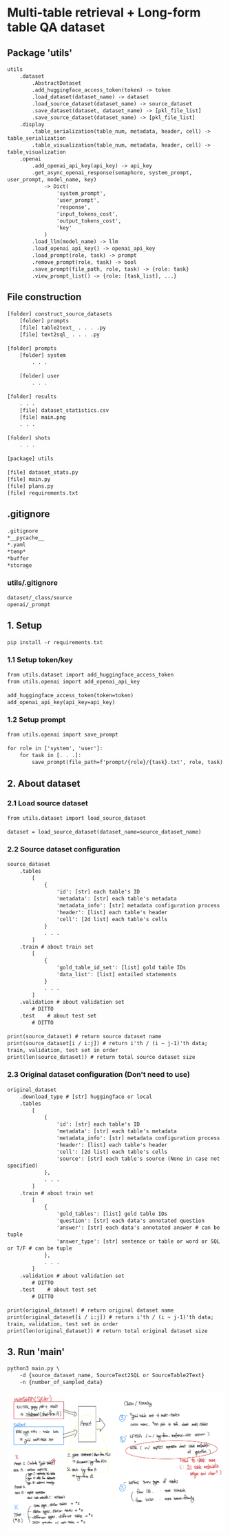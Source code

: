 # Multi-table retrieval + Long-form table QA dataset

## Package 'utils'

    utils
        .dataset
            .AbstractDataset
            .add_huggingface_access_token(token) -> token
            .load_dataset(dataset_name) -> dataset
            .load_source_dataset(dataset_name) -> source_dataset
            .save_dataset(dataset, dataset_name) -> [pkl_file_list]
            .save_source_dataset(dataset_name) -> [pkl_file_list]
        .display
            .table_serialization(table_num, metadata, header, cell) -> table_serialization
            .table_visualization(table_num, metadata, header, cell) -> table_visualization
        .openai
            .add_openai_api_key(api_key) -> api_key
            .get_async_openai_response(semaphore, system_prompt, user_prompt, model_name, key)
                -> Dict(
                    'system_prompt',
                    'user_prompt',
                    'response',
                    'input_tokens_cost',
                    'output_tokens_cost',
                    'key'
                )
            .load_llm(model_name) -> llm
            .load_openai_api_key() -> openai_api_key
            .load_prompt(role, task) -> prompt
            .remove_prompt(role, task) -> bool
            .save_prompt(file_path, role, task) -> {role: task}
            .view_prompt_list() -> {role: [task_list], ...}

## File construction

    [folder] construct_source_datasets
        [folder] prompts
        [file] table2text_ . . . .py
        [file] text2sql_ . . . .py
    
    [folder] prompts
        [folder] system
            . . .
        
        [folder] user
            . . .
    
    [folder] results
        . . .
        [file] dataset_statistics.csv
        [file] main.png
        . . .
    
    [folder] shots
        . . .
    
    [package] utils

    [file] dataset_stats.py
    [file] main.py
    [file] plans.py
    [file] requirements.txt

## .gitignore

    .gitignore
    *__pycache__
    *.yaml
    *temp*
    *buffer
    *storage

### utils/.gitignore

    dataset/_class/source
    openai/_prompt

## 1. Setup

    pip install -r requirements.txt

### 1.1 Setup token/key

    from utils.dataset import add_huggingface_access_token
    from utils.openai import add_openai_api_key

    add_huggingface_access_token(token=token)
    add_openai_api_key(api_key=api_key)

### 1.2 Setup prompt

    from utils.openai import save_prompt

    for role in ['system', 'user']:
        for task in [. . .]:
            save_prompt(file_path=f'prompt/{role}/{task}.txt', role, task)

## 2. About dataset

### 2.1 Load source dataset

    from utils.dataset import load_source_dataset

    dataset = load_source_dataset(dataset_name=source_dataset_name)

### 2.2 Source dataset configuration

    source_dataset
        .tables
            [
                {
                    'id': [str] each table's ID
                    'metadata': [str] each table's metadata
                    'metadata_info': [str] metadata configuration process
                    'header': [list] each table's header
                    'cell': [2d list] each table's cells
                }
                . . .
            ]
        .train # about train set
            [
                {
                    'gold_table_id_set': [list] gold table IDs
                    'data_list': [list] entailed statements
                }
                . . .
            ]
        .validation # about validation set
            # DITTO
        .test    # about test set
            # DITTO
    
    print(source_dataset) # return source dataset name
    print(source_dataset[i / i:j]) # return i'th / (i ~ j-1)'th data; train, validation, test set in order
    print(len(source_dataset)) # return total source dataset size

### 2.3 Original dataset configuration (Don't need to use)

    original_dataset
        .download_type # [str] huggingface or local
        .tables
            [
                {
                    'id': [str] each table's ID
                    'metadata': [str] each table's metadata
                    'metadata_info': [str] metadata configuration process
                    'header': [list] each table's header
                    'cell': [2d list] each table's cells
                    'source': [str] each table's source (None in case not specified)
                },
                . . .
            ]
        .train # about train set
            [
                {
                    'gold_tables': [list] gold table IDs
                    'question': [str] each data's annotated question
                    'answer': [str] each data's annotated answer # can be tuple
                    'answer_type': [str] sentence or table or word or SQL or T/F # can be tuple
                },
                . . .
            ]
        .validation # about validation set
            # DITTO
        .test    # about test set
            # DITTO

    print(original_dataset) # return original dataset name
    print(original_dataset[i / i:j]) # return i'th / (i ~ j-1)'th data; train, validation, test set in order
    print(len(original_dataset)) # return total original dataset size

## 3. Run 'main'

    python3 main.py \
        -d {source_dataset_name, SourceText2SQL or SourceTable2Text}
        -n {number_of_sampled_data}

![Main](results/main.png)
